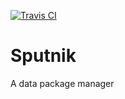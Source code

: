 [![Travis CI](https://travis-ci.org/henningpeters/sputnik.svg?branch=master)](https://travis-ci.org/henningpeters/sputnik)

# Sputnik

A data package manager
